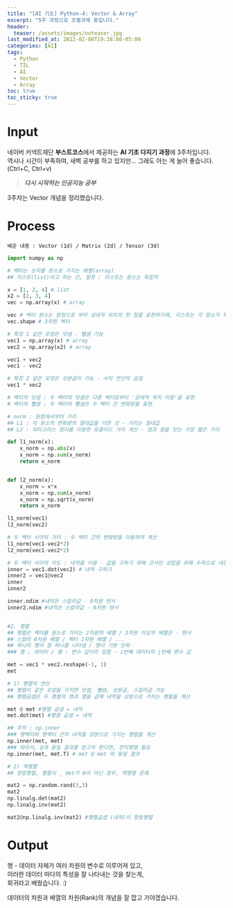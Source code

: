 ```yaml
---
title: "[AI 기초] Python-4: Vector & Array"
excerpt: "5주 과정으로 조별과제 중입니다."
header:
  teaser: /assets/images/noteaser.jpg
last_modified_at: 2022-02-08T19:28:00-05:00
categories: [AI]
tags:
  - Python
  - TIL
  - AI
  - Vector
  - Array
toc: true
toc_sticky: true
---
```


Input
====

네이버 커넥트재단 **부스트코스**에서 제공하는 **AI 기초 다지기 과정**에 3주차입니다.      
역시나 시간이 부족하여, 새벽 공부를 하고 있지만... 그래도 아는 게 늘어 좋습니다.   
(Ctrl+C, Ctrl+v)      

> **_다시 시작하는 인공지능 공부_**   

3주차는 Vector 개념을 정리했습니다.

Process
=====
```
배운 내용 : Vector (1d) / Matrix (2d) / Tensor (3d)
```
```python
import numpy as np

# 벡터는 숫자를 원소로 가지는 배열(array)
## 리스트(list)라고 하는 건, 잘못 : 리스트는 원소는 독립적

x = [1, 2, 4] # list
x2 = [2, 3, 4]
vec = np.array(x) # array 

vec # 벡터 원소는 원점으로 부터 상대적 위치의 한 점을 표현하기에, 리스트는 각 원소가 독립적 
vec.shape # 3차원 벡터 

# 특징 1 같은 모양은 덧셈 - 뺄셈 가능
vec1 = np.array(x) # array 
vec2 = np.array(x2) # array 

vec1 + vec2
vec1 - vec2

# 특징 2 같은 모양은 성분곱이 가능 - 사칙 연산의 곱셈
vec1 * vec2

# 벡터의 덧셈 : 두 벡터의 덧셈은 다른 벡터로부터 '상대적 위치 이동'을 표현
# 벡터의 뺄셈 : 두 벡터의 뺄셈은 두 벡터 간 변화량을 표현

# norm : 원점에서부터 거리
## L1 : 각 원소의 변화량의 절대값을 더한 것 - 거리는 절대값
## L2 : 피타고라스 정리를 이용한 유클리드 거리 계산 - 점과 점을 잇는 가장 짧은 거리

def l1_norm(x):
    x_norm = np.abs(x)
    x_norm = np.sum(x_norm)
    return x_norm


def l2_norm(x):
    x_norm = x*x
    x_norm = np.sum(x_norm)
    x_norm = np.sqrt(x_norm)
    return x_norm

l1_norm(vec1)
l2_norm(vec2)

# 두 벡터 사이의 거리 : 두 벡터 간의 변화량을 이용하여 계산
l1_norm(vec1-vec2*2)  
l2_norm(vec1-vec2*2)

# 두 벡터 사이의 각도 : 내적을 이용 - 값을 구하기 위해 코사인 성립을 위해 수직으로 내린 것
inner = vec1.dot(vec2) # 내적 구하기
inner2 = vec1@vec2
inner
inner2

inner.ndim #내적은 스칼라값 - 0차원 텐서 
inner2.ndim #내적은 스칼라값 - 0차원 텐서 


#2. 행렬
## 행렬은 벡터를 원소로 가지는 2차원의 배열 / 3차원 이상의 배열은 - 텐서
## 스칼라 0차원 배열 / 벡터 1차원 배열 / ...
## 하나의 행이 점 하나를 나타냄 / 행이 기본 단위 
### 행 ; 데이터 / 열 ; 변수 값이라 칭함 - i번째 데이터의 j번째 변수 값

met = vec1 * vec2.reshape(-1, 1)
met

# 1) 행렬의 연산
## 행렬이 같은 모양을 가지면 덧셈, 뺄셈, 성분곱, 스칼라곱 가능
## 행렬곱셈은 두 행렬의 행과 열을 곱해 내적을 성분으로 가지는 행렬을 계산

met @ met #행렬 곱셈 = 내적
met.dot(met) #행렬 곱셈 = 내적

## 주의 ; np.inner 
### 행벡터와 행벡터 간의 내적을 성분으로 가지는 행렬을 계산
np.inner(met, met)
### 따라서, @과 동일 결과를 얻고자 한다면, 전치행렬 필요
np.inner(met, met.T) # met @ met 와 동일 결과

# 2) 역행렬
## 정방행렬, 행렬식 _ det가 0이 아닌 경우, 역행렬 존재

mat2 = np.random.rand(3,3)
mat2
np.linalg.det(mat2)
np.linalg.inv(mat2) 

mat2@np.linalg.inv(mat2) #행렬곱셉 (내적)이 항등행렬
```

Output
=====
행 - 데이터 자체가 여러 차원의 변수로 이루어져 있고,   
이러한 데이터 마다의 특성을 잘 나타내는 것을 찾는게,   
회귀라고 배웠습니다. :)   

데이터의 차원과 배열의 차원(Rank)의 개념을 잘 잡고 가야겠습니다.